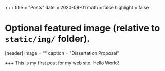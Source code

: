 +++
title = "Posts"
date = 2020-09-01
math = false
highlight = false

# Optional featured image (relative to `static/img/` folder).
[header]
image = ""
caption = "Dissertation Proposal"

+++
This is my first post for my web site. Hello World!
